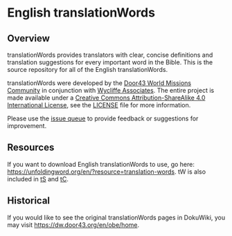# English translationWords

## Overview

translationWords provides translators with clear, concise definitions and translation suggestions for every important word in the Bible.  This is the source repository for all of the English translationWords.

translationWords were developed by the [Door43 World Missions Community](https://door43.org) in conjunction with [Wycliffe Associates](http://www.wycliffeassociates.org/).  The entire project is made
available under a [Creative Commons Attribution-ShareAlike 4.0 International License](http://creativecommons.org/licenses/by-sa/4.0), see the [LICENSE](https://git.door43.org/Door43/en-tw/src/master/LICENSE.md) file for more information.

Please use the [issue queue](https://git.door43.org/Door43/en-tw/issues) to provide feedback or suggestions for improvement.

## Resources

If you want to download English translationWords to use, go here: https://unfoldingword.org/en/?resource=translation-words.  tW is also included in [tS](http://ufw.io/ts) and [tC](http://ufw.io/tc).



## Historical

If you would like to see the original translationWords pages in DokuWiki, you may visit https://dw.door43.org/en/obe/home.